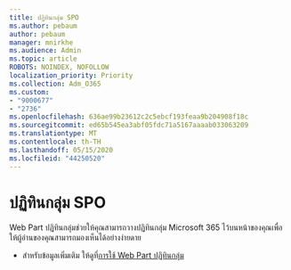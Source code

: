 ```yaml
---
title: ปฏิทินกลุ่ม SPO
ms.author: pebaum
author: pebaum
manager: mnirkhe
ms.audience: Admin
ms.topic: article
ROBOTS: NOINDEX, NOFOLLOW
localization_priority: Priority
ms.collection: Adm_O365
ms.custom:
- "9000677"
- "2736"
ms.openlocfilehash: 636ae99b23612c2c5ebcf193feaa9b204908f18c
ms.sourcegitcommit: ed65b545ea3abf05fdc71a5167aaaab033063209
ms.translationtype: MT
ms.contentlocale: th-TH
ms.lasthandoff: 05/15/2020
ms.locfileid: "44250520"
---
```

# <a name="spo-group-calendar"></a>ปฏิทินกลุ่ม SPO

Web Part ปฏิทินกลุ่มช่วยให้คุณสามารถวางปฏิทินกลุ่ม Microsoft 365 ไว้บนหน้าของคุณเพื่อให้ผู้อ่านของคุณสามารถมองเห็นได้อย่างง่ายดาย
- สําหรับข้อมูลเพิ่มเติม ให้ดูที่[การใช้ Web Part ปฏิทินกลุ่ม](https://support.microsoft.com/en-us/office/use-the-group-calendar-web-part-eaf3c04d-5699-48cb-8b5e-3caa887d51ce?ui=en-us&rs=en-us&ad=us)
